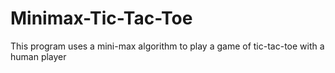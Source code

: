 # Minimax-Tic-Tac-Toe

This program uses a mini-max algorithm to play a game of tic-tac-toe with a human player
